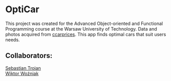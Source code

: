 # OptiCar

This project was created for the Advanced Object-oriented and Functional Programming course at the Warsaw University of Technology. 
Data and photos acquired from [ccarprices](www.ccarprices.com). This app finds optimal cars that suit users needs. 

## Collaborators:
[Sebastian Trojan](https://github.com/SebastianTrojan)<br>
[Wiktor Woźniak](https://github.com/wozniakw2002)
